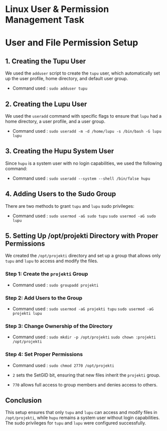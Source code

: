 # Linux User & Permission Management Task  


# User and File Permission Setup


## 1. Creating the Tupu User
We used the `adduser` script to create the `tupu` user, which automatically set up the user profile, home directory, and default user group.
- Command used : `sudo adduser tupu`

## 2. Creating the Lupu User
We used the `useradd` command with specific flags to ensure that `lupu` had a home directory, a user profile, and a user group.

- Command used : `sudo useradd -m -d /home/lupu -s /bin/bash -G lupu lupu`

## 3. Creating the Hupu System User
Since `hupu` is a system user with no login capabilities, we used the following command:

- Command used : `sudo useradd --system --shell /bin/false hupu`

## 4. Adding Users to the Sudo Group
There are two methods to grant `tupu` and `lupu` sudo privileges:
- Command used :
 `sudo usermod -aG sudo tupu`
 `sudo usermod -aG sudo lupu`


## 5. Setting Up /opt/projekti Directory with Proper Permissions
We created the `/opt/projekti` directory and set up a group that allows only `tupu` and `lupu` to access and modify the files.

### Step 1: Create the `projekti` Group

- Command used : `sudo groupadd projekti`

### Step 2: Add Users to the Group
- Command used : 
 `sudo usermod -aG projekti tupu`
 `sudo usermod -aG projekti lupu`


### Step 3: Change Ownership of the Directory
- Command used : 
 `sudo mkdir -p /opt/projekti`
 `sudo chown :projekti /opt/projekti`


### Step 4: Set Proper Permissions

- Command used : `sudo chmod 2770 /opt/projekti`

- `2` sets the SetGID bit, ensuring that new files inherit the `projekti` group.
- `770` allows full access to group members and denies access to others.

## Conclusion
This setup ensures that only `tupu` and `lupu` can access and modify files in `/opt/projekti`, while `hupu` remains a system user without login capabilities. The sudo privileges for `tupu` and `lupu` were configured successfully.
